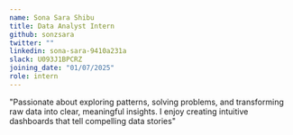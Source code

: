 ```yaml
---
name: Sona Sara Shibu
title: Data Analyst Intern
github: sonzsara
twitter: ""
linkedin: sona-sara-9410a231a
slack: U093J1BPCRZ
joining_date: "01/07/2025"
role: intern
---
```


"Passionate about exploring patterns, solving problems, and transforming raw data into clear, meaningful insights. I enjoy creating intuitive dashboards that tell compelling data stories"

